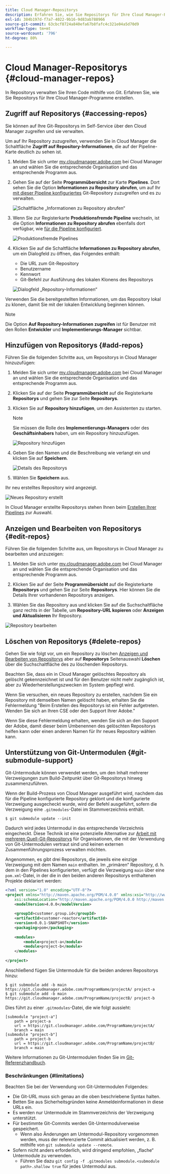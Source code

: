 ```yaml
---
title: Cloud Manager-Repositorys
description: Erfahren Sie, wie Sie Repositorys für Ihre Cloud Manager-Programme aufrufen, erstellen und bearbeiten können.
exl-id: 384b197d-f7a7-4022-9b16-9d83ab788966
source-git-commit: 63cbcf8724a840efa67b8fafc4c321e04a5d70d9
workflow-type: tm+mt
source-wordcount: '796'
ht-degree: 80%

---
```



# Cloud Manager-Repositorys {#cloud-manager-repos}

In Repositorys verwalten Sie Ihren Code mithilfe von Git. Erfahren Sie, wie Sie Repositorys für Ihre Cloud Manager-Programme erstellen.

## Zugriff auf Repositorys {#accessing-repos}

Sie können auf Ihre Git-Repositorys im Self-Service über den Cloud Manager zugreifen und sie verwalten.

Um auf Ihr Repository zuzugreifen, verwenden Sie in Cloud Manager die Schaltfläche **Zugriff auf Repository-Informationen**, die auf der Pipeline-Karte deutlich zu sehen ist.

1. Melden Sie sich unter [my.cloudmanager.adobe.com](https://my.cloudmanager.adobe.com) bei Cloud Manager an und wählen Sie die entsprechende Organisation und das entsprechende Programm aus.

1. Gehen Sie auf der Seite **Programmübersicht** zur Karte **Pipelines**. Dort sehen Sie die Option **Informationen zu Repository abrufen**, um auf Ihr [mit dieser Pipeline konfiguriertes](/help/using/production-pipelines.md) Git-Repository zuzugreifen und es zu verwalten.

   ![Schaltfläche „Informationen zu Repository abrufen“](/help/assets/access-repo1.png)

1. Wenn Sie zur Registerkarte **Produktionsfremde Pipeline** wechseln, ist die Option **Informationen zu Repository abrufen** ebenfalls dort verfügbar, wie [für die Pipeline konfiguriert](/help/using/non-production-pipelines.md).

   ![Produktionsfremde Pipelines](/help/assets/access-repo-nonprod.png)

1. Klicken Sie auf die Schaltfläche **Informationen zu Repository abrufen**, um ein Dialogfeld zu öffnen, das Folgendes enthält:

   * Die URL zum Git-Repository
   * Benutzername
   * Kennwort
   * Git-Befehl zur Ausführung des lokalen Klonens des Repositorys

   ![Dialogfeld „Repository-Informationen“](/help/assets/access-repo-create.png)

Verwenden Sie die bereitgestellten Informationen, um das Repository lokal zu klonen, damit Sie mit der lokalen Entwicklung beginnen können.

>[!NOTE]
>
>Die Option **Auf Repository-Informationen zugreifen** ist für Benutzer mit den Rollen **Entwickler** und **Implementierungs-Manager** sichtbar.

## Hinzufügen von Repositorys {#add-repos}

Führen Sie die folgenden Schritte aus, um Repositorys in Cloud Manager hinzuzufügen:

1. Melden Sie sich unter [my.cloudmanager.adobe.com](https://my.cloudmanager.adobe.com) bei Cloud Manager an und wählen Sie die entsprechende Organisation und das entsprechende Programm aus.

1. Klicken Sie auf der Seite **Programmübersicht** auf die Registerkarte **Repositorys** und gehen Sie zur Seite **Repositorys**.

1. Klicken Sie auf **Repository hinzufügen**, um den Assistenten zu starten.

   >[!NOTE]
   >
   >Sie müssen die Rolle des **Implementierungs-Managers** oder des **Geschäftsinhabers** haben, um ein Repository hinzuzufügen.

   ![Repository hinzufügen](/help/assets/create-repo2.png)

1. Geben Sie den Namen und die Beschreibung wie verlangt ein und klicken Sie auf **Speichern**.

   ![Details des Repositorys](/help/assets/repo-1.png)

1. Wählen Sie **Speichern** aus.

Ihr neu erstelltes Repository wird angezeigt.

![Neues Repository erstellt](/help/assets/create-repo3.png)

In Cloud Manager erstellte Repositorys stehen Ihnen beim [Erstellen Ihrer Pipelines](/help/overview/ci-cd-pipelines.md) zur Auswahl.

## Anzeigen und Bearbeiten von Repositorys {#edit-repos}

Führen Sie die folgenden Schritte aus, um Repositorys in Cloud Manager zu bearbeiten und anzuzeigen:

1. Melden Sie sich unter [my.cloudmanager.adobe.com](https://my.cloudmanager.adobe.com) bei Cloud Manager an und wählen Sie die entsprechende Organisation und das entsprechende Programm aus.

1. Klicken Sie auf der Seite **Programmübersicht** auf die Registerkarte **Repositorys** und gehen Sie zur Seite **Repositorys**. Hier können Sie die Details Ihrer vorhandenen Repositorys anzeigen.

1. Wählen Sie das Repository aus und klicken Sie auf die Suchschaltfläche ganz rechts in der Tabelle, um **Repository-URL kopieren** oder **Anzeigen und Aktualisieren** Ihr Repository.

![Repository bearbeiten](/help/assets/create-repo3.png)

## Löschen von Repositorys {#delete-repos}

Gehen Sie wie folgt vor, um ein Repository zu löschen [Anzeigen und Bearbeiten von Repositorys](#edit-repos) aber auf **Repositorys** Seitenauswahl **Löschen** über die Suchschaltfläche des zu löschenden Repositorys.

Beachten Sie, dass ein in Cloud Manager gelöschtes Repository als gelöscht gekennzeichnet ist und für den Benutzer nicht mehr zugänglich ist, aber zu Wiederherstellungszwecken im System gepflegt wird.

Wenn Sie versuchen, ein neues Repository zu erstellen, nachdem Sie ein Repository mit demselben Namen gelöscht haben, erhalten Sie die Fehlermeldung &quot;Beim Erstellen des Repositorys ist ein Fehler aufgetreten. Wenden Sie sich an Ihren CSE oder den Support Ihrer Adobe.&quot;

Wenn Sie diese Fehlermeldung erhalten, wenden Sie sich an den Support der Adobe, damit dieser beim Umbenennen des gelöschten Repositorys helfen kann oder einen anderen Namen für Ihr neues Repository wählen kann.

## Unterstützung von Git-Untermodulen {#git-submodule-support}

Git-Untermodule können verwendet werden, um den Inhalt mehrerer Verzweigungen zum Build-Zeitpunkt über Git-Repositorys hinweg zusammenzuführen.

Wenn der Build-Prozess von Cloud Manager ausgeführt wird, nachdem das für die Pipeline konfigurierte Repository geklont und die konfigurierte Verzweigung ausgecheckt wurde, wird der Befehl ausgeführt, sofern die Verzweigung eine `.gitmodules`-Datei im Stammverzeichnis enthält.

```
$ git submodule update --init
```

Dadurch wird jedes Untermodul in das entsprechende Verzeichnis eingecheckt. Diese Technik ist eine potenzielle Alternative zur [Arbeit mit mehreren Quell-Git-Repositorys](/help/managing-code/multiple-git-repos.md) für Organisationen, die mit der Verwendung von Git-Untermodulen vertraut sind und keinen externen Zusammenführungsprozess verwalten möchten.

Angenommen, es gibt drei Repositorys, die jeweils eine einzige Verzweigung mit dem Namen `main` enthalten. Im „primären“ Repository, d. h. dem in den Pipelines konfigurierten, verfügt die Verzweigung `main` über eine `pom.xml`-Datei, in der die in den beiden anderen Repositorys enthaltenen Projekte deklariert werden:

```xml
<?xml version="1.0" encoding="UTF-8"?>
<project xmlns="http://maven.apache.org/POM/4.0.0" xmlns:xsi="http://www.w3.org/2001/XMLSchema-instance"
    xsi:schemaLocation="http://maven.apache.org/POM/4.0.0 http://maven.apache.org/maven-v4_0_0.xsd">
    <modelVersion>4.0.0</modelVersion>
   
    <groupId>customer.group.id</groupId>
    <artifactId>customer-reactor</artifactId>
    <version>0.0.1-SNAPSHOT</version>
    <packaging>pom</packaging>
   
    <modules>
        <module>project-a</module>
        <module>project-b</module>
    </modules>
   
</project>
```

Anschließend fügen Sie Untermodule für die beiden anderen Repositorys hinzu:

```shell
$ git submodule add -b main https://git.cloudmanager.adobe.com/ProgramName/projectA/ project-a
$ git submodule add -b main https://git.cloudmanager.adobe.com/ProgramName/projectB/ project-b
```

Dies führt zu einer `.gitmodules`-Datei, die wie folgt aussieht:

```text
[submodule "project-a"]
    path = project-a
    url = https://git.cloudmanager.adobe.com/ProgramName/projectA/
    branch = main
[submodule "project-b"]
    path = project-b
    url = https://git.cloudmanager.adobe.com/ProgramName/projectB/
    branch = main
```

Weitere Informationen zu Git-Untermodulen finden Sie im [Git-Referenzhandbuch](https://git-scm.com/book/de/v2/Git-Tools-Submodules).

### Beschränkungen {#limitations}

Beachten Sie bei der Verwendung von Git-Untermodulen Folgendes:

* Die Git-URL muss sich genau an die oben beschriebene Syntax halten.
* Betten Sie aus Sicherheitsgründen keine Anmeldeinformationen in diese URLs ein.
* Es werden nur Untermodule im Stammverzeichnis der Verzweigung unterstützt.
* Für bestimmte Git-Commits werden Git-Untermodulverweise gespeichert.
   * Wenn also Änderungen am Untermodul-Repository vorgenommen werden, muss der referenzierte Commit aktualisiert werden, z. B. mithilfe von `git submodule update --remote`.
* Sofern nicht anders erforderlich, wird dringend empfohlen, „flache“ Untermodule zu verwenden.
   * Führen Sie dazu `git config -f .gitmodules submodule.<submodule path>.shallow true` für jedes Untermodul aus.
